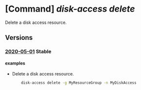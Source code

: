 # [Command] _disk-access delete_

Delete a disk access resource.

## Versions

### [2020-05-01](/Resources/mgmt-plane/L3N1YnNjcmlwdGlvbnMve30vcmVzb3VyY2Vncm91cHMve30vcHJvdmlkZXJzL21pY3Jvc29mdC5jb21wdXRlL2Rpc2thY2Nlc3Nlcy97fQ==/2020-05-01.xml) **Stable**

<!-- mgmt-plane /subscriptions/{}/resourcegroups/{}/providers/microsoft.compute/diskaccesses/{} 2020-05-01 -->

#### examples

- Delete a disk access resource.
    ```bash
        disk-access delete -g MyResourceGroup -n MyDiskAccess
    ```
